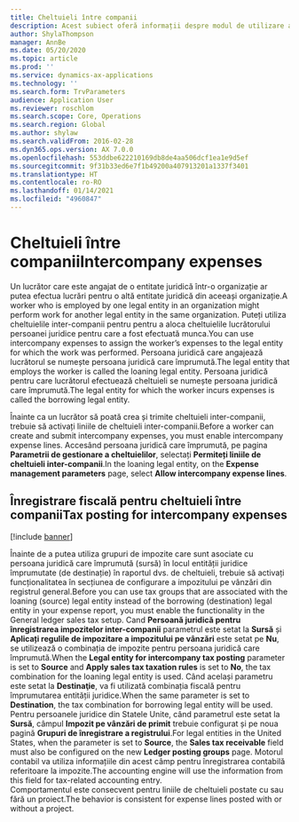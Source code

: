 ```yaml
---
title: Cheltuieli între companii
description: Acest subiect oferă informații despre modul de utilizare a cheltuielilor inter-companii pentru a aloca cheltuielile unui lucrător persoanei juridice pentru care a fost efectuată munca.
author: ShylaThompson
manager: AnnBe
ms.date: 05/20/2020
ms.topic: article
ms.prod: ''
ms.service: dynamics-ax-applications
ms.technology: ''
ms.search.form: TrvParameters
audience: Application User
ms.reviewer: roschlom
ms.search.scope: Core, Operations
ms.search.region: Global
ms.author: shylaw
ms.search.validFrom: 2016-02-28
ms.dyn365.ops.version: AX 7.0.0
ms.openlocfilehash: 553ddbe622210169db8de4aa506dcf1ea1e9d5ef
ms.sourcegitcommit: 9f31b33ed6e7f1b49200a407913201a1337f3401
ms.translationtype: HT
ms.contentlocale: ro-RO
ms.lasthandoff: 01/14/2021
ms.locfileid: "4960847"
---
```

# <a name="intercompany-expenses"></a><span data-ttu-id="77597-103">Cheltuieli între companii</span><span class="sxs-lookup"><span data-stu-id="77597-103">Intercompany expenses</span></span>

<span data-ttu-id="77597-104">Un lucrător care este angajat de o entitate juridică într-o organizație ar putea efectua lucrări pentru o altă entitate juridică din aceeași organizație.</span><span class="sxs-lookup"><span data-stu-id="77597-104">A worker who is employed by one legal entity in an organization might perform work for another legal entity in the same organization.</span></span> <span data-ttu-id="77597-105">Puteți utiliza cheltuielile inter-companii pentru pentru a aloca cheltuielile lucrătorului persoanei juridice pentru care a fost efectuată munca.</span><span class="sxs-lookup"><span data-stu-id="77597-105">You can use intercompany expenses to assign the worker’s expenses to the legal entity for which the  work was performed.</span></span> <span data-ttu-id="77597-106">Persoana juridică care angajează lucrătorul se numește persoana juridică care împrumută.</span><span class="sxs-lookup"><span data-stu-id="77597-106">The legal entity that employs the worker is called the loaning legal entity.</span></span> <span data-ttu-id="77597-107">Persoana juridică pentru care lucrătorul efectuează cheltuieli se numește persoana juridică care împrumută.</span><span class="sxs-lookup"><span data-stu-id="77597-107">The legal entity for which the worker incurs expenses is called the borrowing legal entity.</span></span> 

<span data-ttu-id="77597-108">Înainte ca un lucrător să poată crea și trimite cheltuieli inter-companii, trebuie să activați liniile de cheltuieli inter-companii.</span><span class="sxs-lookup"><span data-stu-id="77597-108">Before a worker can create and submit intercompany expenses, you must enable intercompany expense lines.</span></span> <span data-ttu-id="77597-109">Accesând persoana juridică care împrumută, pe pagina **Parametrii de gestionare a cheltuielilor**, selectați **Permiteți liniile de cheltuieli inter-companii**.</span><span class="sxs-lookup"><span data-stu-id="77597-109">In the loaning legal entity, on the **Expense management parameters** page, select **Allow intercompany expense lines**.</span></span> 

## <a name="tax-posting-for-intercompany-expenses"></a><span data-ttu-id="77597-110">Înregistrare fiscală pentru cheltuieli între companii</span><span class="sxs-lookup"><span data-stu-id="77597-110">Tax posting for intercompany expenses</span></span>

[!include [banner](../includes/banner.md)]

<span data-ttu-id="77597-111">Înainte de a putea utiliza grupuri de impozite care sunt asociate cu persoana juridică care împrumută (sursă) în locul entității juridice împrumutate (de destinație) în raportul dvs. de cheltuieli, trebuie să activați funcționalitatea în secțiunea de configurare a impozitului pe vânzări din registrul general.</span><span class="sxs-lookup"><span data-stu-id="77597-111">Before you can use tax groups that are associated with the loaning (source) legal entity instead of the borrowing (destination) legal entity in your expense report, you must enable the functionality in the General ledger sales tax setup.</span></span> <span data-ttu-id="77597-112">Cand **Persoană juridică pentru înregistrarea impozitelor inter-companii** parametrul este setat la **Sursă** și **Aplicați regulile de impozitare a impozitului pe vânzări** este setat pe **Nu**, se utilizează o combinația de impozite pentru persoana juridică care împrumută.</span><span class="sxs-lookup"><span data-stu-id="77597-112">When the **Legal entity for intercompany tax posting** parameter is set to **Source** and **Apply sales tax taxation rules** is set to **No**, the tax combination for the loaning legal entity is used.</span></span> <span data-ttu-id="77597-113">Când același parametru este setat la **Destinaţie**, va fi utilizată combinația fiscală pentru împrumutarea entității juridice.</span><span class="sxs-lookup"><span data-stu-id="77597-113">When the same parameter is set to **Destination**, the tax combination for borrowing legal entity will be used.</span></span> <span data-ttu-id="77597-114">Pentru persoanele juridice din Statele Unite, când parametrul este setat la **Sursă**, câmpul **Impozit pe vânzări de primit** trebuie configurat și pe noua pagină **Grupuri de înregistrare a registrului**.</span><span class="sxs-lookup"><span data-stu-id="77597-114">For legal entities in the United States, when the parameter is set to **Source**, the **Sales tax receivable** field must also be configured on the new **Ledger posting groups** page.</span></span> <span data-ttu-id="77597-115">Motorul contabil va utiliza informațiile din acest câmp pentru înregistrarea contabilă referitoare la impozite.</span><span class="sxs-lookup"><span data-stu-id="77597-115">The accounting engine will use the information from this field for tax-related accounting entry.</span></span>   
<span data-ttu-id="77597-116">Comportamentul este consecvent pentru liniile de cheltuieli postate cu sau fără un proiect.</span><span class="sxs-lookup"><span data-stu-id="77597-116">The behavior is consistent for expense lines posted with or without a project.</span></span>  
